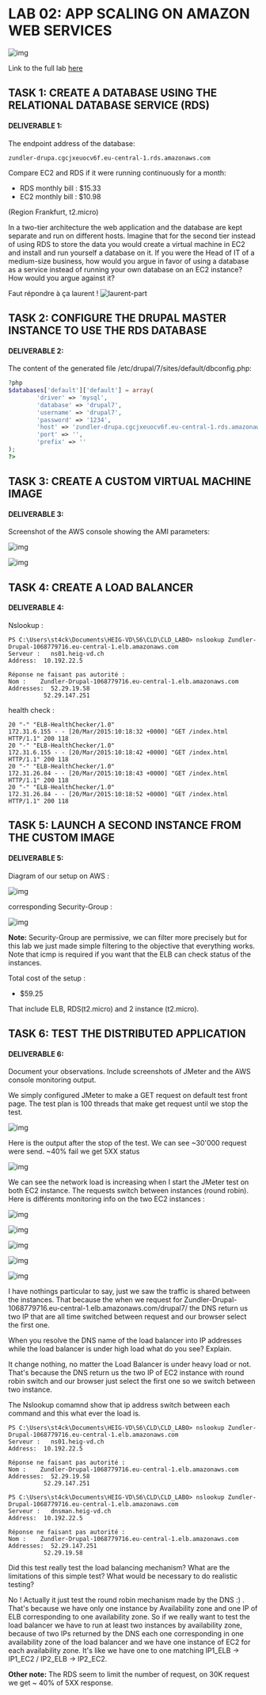 # LAB 02: APP SCALING ON AMAZON WEB SERVICES

![img](img/title_img.PNG "logo")

Link to the full lab [here](https://cyberlearn.hes-so.ch/mod/assign/view.php?id=551613)  

## TASK 1: CREATE A DATABASE USING THE RELATIONAL DATABASE SERVICE (RDS)
#### DELIVERABLE 1:

The endpoint address of the database:
```
zundler-drupa.cgcjxeuocv6f.eu-central-1.rds.amazonaws.com
```
 Compare EC2 and RDS if it were running continuously for a month:  
+ RDS monthly bill : $15.33  
+ EC2 monthly bill : $10.98  

(Region Frankfurt, t2.micro)

In a two-tier architecture the web application and the database are kept separate and run on different hosts. Imagine that for the second tier instead of using RDS to store the data you would create a virtual machine in EC2 and install and run yourself a database on it. If you were the Head of IT of a medium-size business, how would you argue in favor of using a database as a service instead of running your own database on an EC2 instance? How would you argue against it?

Faut répondre à ça laurent ! ![laurent-part](http://thewordchef.com/wp-content/uploads/2012/01/red-arrow.png "logo")

## TASK 2: CONFIGURE THE DRUPAL MASTER INSTANCE TO USE THE RDS DATABASE
####  DELIVERABLE 2:
The content of the generated file /etc/drupal/7/sites/default/dbconfig.php:  
```php
?php
$databases['default']['default'] = array(
        'driver' => 'mysql',
        'database' => 'drupal7',
        'username' => 'drupal7',
        'password' => '1234',
        'host' => 'zundler-drupa.cgcjxeuocv6f.eu-central-1.rds.amazonaws.com',
        'port' => '',
        'prefix' => ''
);
?>
```

## TASK 3: CREATE A CUSTOM VIRTUAL MACHINE IMAGE
####  DELIVERABLE 3:
Screenshot of the AWS console showing the AMI parameters:  

![img](img/labo02_task3.PNG "AMI")

![img](img/labo02_task3bis.PNG "AMI details")

## TASK 4: CREATE A LOAD BALANCER
####  DELIVERABLE 4:

Nslookup :
```
PS C:\Users\st4ck\Documents\HEIG-VD\S6\CLD\CLD_LABO> nslookup Zundler-Drupal-1068779716.eu-central-1.elb.amazonaws.com
Serveur :   ns01.heig-vd.ch
Address:  10.192.22.5

Réponse ne faisant pas autorité :
Nom :    Zundler-Drupal-1068779716.eu-central-1.elb.amazonaws.com
Addresses:  52.29.19.58
          52.29.147.251
```

health check :
```
20 "-" "ELB-HealthChecker/1.0"
172.31.6.155 - - [20/Mar/2015:10:18:32 +0000] "GET /index.html HTTP/1.1" 200 118
20 "-" "ELB-HealthChecker/1.0"
172.31.6.155 - - [20/Mar/2015:10:18:42 +0000] "GET /index.html HTTP/1.1" 200 118
20 "-" "ELB-HealthChecker/1.0"
172.31.26.84 - - [20/Mar/2015:10:18:43 +0000] "GET /index.html HTTP/1.1" 200 118
20 "-" "ELB-HealthChecker/1.0"
172.31.26.84 - - [20/Mar/2015:10:18:52 +0000] "GET /index.html HTTP/1.1" 200 118
```

## TASK 5: LAUNCH A SECOND INSTANCE FROM THE CUSTOM IMAGE
####  DELIVERABLE 5:

Diagram of our setup on AWS :


![img](img/labo02_task4.PNG "infra")

corresponding Security-Group :

![img](img/labo02_task4_bis.PNG "Security-Group")

**Note:** Security-Group are permissive, we can filter more precisely but for this lab we just made simple filtering to the objective that everything works. Note that icmp is required if you want that the ELB can check status of the instances.

Total cost of the setup :  
+ $59.25

That include ELB, RDS(t2.micro) and 2 instance (t2.micro).

## TASK 6: TEST THE DISTRIBUTED APPLICATION
####  DELIVERABLE 6:

Document your observations. Include screenshots of JMeter and the AWS console monitoring output.

We simply configured JMeter to make a GET request on default test front page.
The test plan is 100 threads that make get request until we stop the test.

![img](img/labo02_task6_jmeter.PNG "monitoring")

Here is the output after the stop of the test. We can see ~30'000 request were send. ~40% fail we get 5XX status

![img](img/labo02_task6_jmeter2.PNG "monitoring")

We can see the network load is increasing when I start the JMeter test on both EC2 instance. The requests switch between instances (round robin). Here is différents monitoring info on the two EC2 instances :

![img](img/labo02_task6_netIN.PNG "monitoring")

![img](img/labo02_task6_netOUT.PNG "monitoring")

![img](img/labo02_task6_PacketINcount.PNG "monitoring")

![img](img/labo02_task6_PacketOUTcount.PNG "monitoring")

![img](img/labo02_task6_cpu.PNG "monitoring")

I have nothings particular to say, just we saw the traffic is shared between the instances. That because the when we request for Zundler-Drupal-1068779716.eu-central-1.elb.amazonaws.com/drupal7/ the DNS return us two IP that are all time switched between request and our browser select the first one.

When you resolve the DNS name of the load balancer into IP addresses while the load balancer is under high load what do you see? Explain.

It change nothing, no matter the Load Balancer is under heavy load or not. That's because the DNS return us the two IP of EC2 instance with round robin switch and our browser just select the first one so we switch between two instance.

The Nslookup comamnd show that ip address switch between each command and this what ever the load is.

```
PS C:\Users\st4ck\Documents\HEIG-VD\S6\CLD\CLD_LABO> nslookup Zundler-Drupal-1068779716.eu-central-1.elb.amazonaws.com
Serveur :   ns01.heig-vd.ch
Address:  10.192.22.5

Réponse ne faisant pas autorité :
Nom :    Zundler-Drupal-1068779716.eu-central-1.elb.amazonaws.com
Addresses:  52.29.19.58
          52.29.147.251

PS C:\Users\st4ck\Documents\HEIG-VD\S6\CLD\CLD_LABO> nslookup Zundler-Drupal-1068779716.eu-central-1.elb.amazonaws.com
Serveur :   dnsman.heig-vd.ch
Address:  10.192.22.5

Réponse ne faisant pas autorité :
Nom :    Zundler-Drupal-1068779716.eu-central-1.elb.amazonaws.com
Addresses:  52.29.147.251
          52.29.19.58
```

Did this test really test the load balancing mechanism? What are the limitations of this simple test? What would be necessary to do realistic testing?

No ! Actually it just test the round robin mechanism made by the DNS :) . That's because we have only one instance by Availability zone and one IP of ELB corresponding to one availability zone. So if we really want to test the load balancer we have to  run at least two instances by availability zone, because of two IPs returned by the DNS each one corresponding in one availability zone of the load balancer and we have one instance of EC2 for each availability zone. It's like we have one to one matching IP1_ELB -> IP1_EC2 / IP2_ELB -> IP2_EC2.

**Other note:** The RDS seem to limit the number of request, on 30K request we get ~ 40% of 5XX response.
